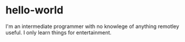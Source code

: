 # hello-world

I'm an intermediate programmer with no knowlege of anything remotley useful. I only learn things for entertainment.
